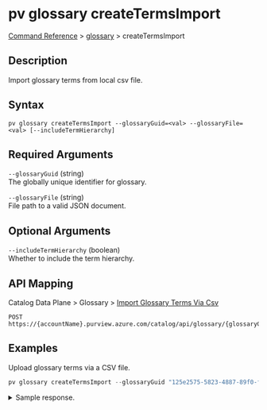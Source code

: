 # pv glossary createTermsImport
[Command Reference](../../../README.md#command-reference) > [glossary](./main.md) > createTermsImport

## Description
Import glossary terms from local csv file.

## Syntax
```
pv glossary createTermsImport --glossaryGuid=<val> --glossaryFile=<val> [--includeTermHierarchy]
```

## Required Arguments
`--glossaryGuid` (string)  
The globally unique identifier for glossary.

`--glossaryFile` (string)  
File path to a valid JSON document.

## Optional Arguments
`--includeTermHierarchy` (boolean)  
Whether to include the term hierarchy.

## API Mapping
Catalog Data Plane > Glossary > [Import Glossary Terms Via Csv](https://docs.microsoft.com/en-us/rest/api/purview/catalogdataplane/glossary/import-glossary-terms-via-csv)
```
POST https://{accountName}.purview.azure.com/catalog/api/glossary/{glossaryGuid}/terms/import
```

## Examples
Upload glossary terms via a CSV file.
```powershell
pv glossary createTermsImport --glossaryGuid "125e2575-5823-4887-89f0-ff03a70f7c3a" --glossaryFile "/path/to/file.json"
```

<details><summary>Sample response.</summary>
<p>

```json
{
    "createTime": "2022-02-26T12:13:31.065+0000",
    "error": {
        "errorCode": 0,
        "errorMessage": ""
    },
    "id": "60c8f03b-53f9-402d-bb7d-aa03871759ba",
    "lastUpdateTime": "2022-02-26T12:13:31.065+0000",
    "properties": {
        "importedTerms": "0",
        "totalTermsDetected": "-1"
    },
    "status": "Running"
}
```
</p>
</details>